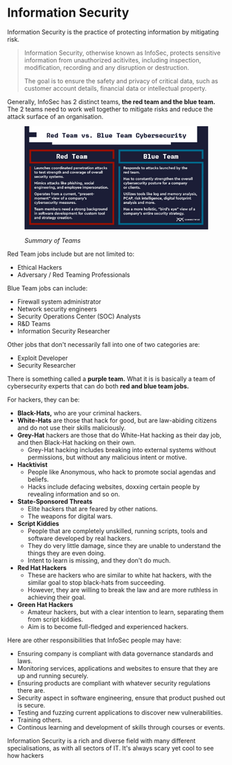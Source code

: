 # Information Security

Information Security is the practice of protecting information by mitigating risk.&#x20;

> Information Security, otherwise known as InfoSec, protects sensitive information from unauthorized acitivites, including inspection, modification, recording and any disruption or destruction.
>
> The goal is to ensure the safety and privacy of critical data, such as customer account details, financial data or intellectual property.

Generally, InfoSec has 2 distinct teams, **the red team and the blue team.** The 2 teams need to work well together to mitigate risks and reduce the attack surface of an organisation.

<figure><img src="../.gitbook/assets/red-team-blue-team.jpg" alt=""><figcaption><p><em>Summary of Teams</em></p></figcaption></figure>

Red Team jobs include but are not limited to:

* Ethical Hackers
* Adversary / Red Teaming Professionals

Blue Team jobs can include:

* Firewall system administrator
* Network security engineers
* Security Operations Center (SOC) Analysts
* R\&D Teams&#x20;
* Information Security Researcher

Other jobs that don't necessarily fall into one of two categories are:

* Exploit Developer
* Security Researcher

There is something called a **purple team.** What it is is basically a team of cybersecurity experts that can do both **red and blue team jobs.**

For hackers, they can be:

* **Black-Hats,** who are your criminal hackers.&#x20;
* **White-Hats** are those that hack for good, but are law-abiding citizens and do not use their skills maliciously.&#x20;
* **Grey-Hat** hackers are those that do White-Hat hacking as their day job, and then Black-Hat hacking on their own.&#x20;
  * Grey-Hat hacking includes breaking into external systems without permissions, but without any malicious intent or motive.&#x20;
* **Hacktivist**
  * People like Anonymous, who hack to promote social agendas and beliefs.
  * Hacks include defacing websites, doxxing certain people by revealing information and so on.
* **State-Sponsored Threats**
  * Elite hackers that are feared by other nations.
  * The weapons for digital wars.
* **Script Kiddies**
  * People that are completely unskilled, running scripts, tools and software developed by real hackers.
  * They do very little damage, since they are unable to understand the things they are even doing.
  * Intent to learn is missing, and they don't do much.
* **Red Hat Hackers**
  * These are hackers who are similar to white hat hackers, with the similar goal to stop black-hats from succeeding.
  * However, they are willing to break the law and are more ruthless in achieving their goal.
* **Green Hat Hackers**
  * Amateur hackers, but with a clear intention to learn, separating them from script kiddies.
  * Aim is to become full-fledged and experienced hackers.

Here are other responsibilities that InfoSec people may have:

* Ensuring company is compliant with data governance standards and laws.
* Monitoring services, applications and websites to ensure that they are up and running securely.
* Ensuring products are compliant with whatever security regulations there are.
* Security aspect in software engineering, ensure that product pushed out is secure.
* Testing and fuzzing current applications to discover new vulnerabilities.
* Training others.
* Continous learning and development of skills through courses or events.

Information Security is a rich and diverse field with many different specialisations, as with all sectors of IT. It's always scary yet cool to see how hackers&#x20;
